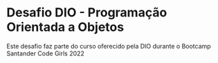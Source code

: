 # Desafio DIO - Programação Orientada a Objetos

Este desafio faz parte do curso oferecido pela DIO durante o Bootcamp Santander Code Girls 2022